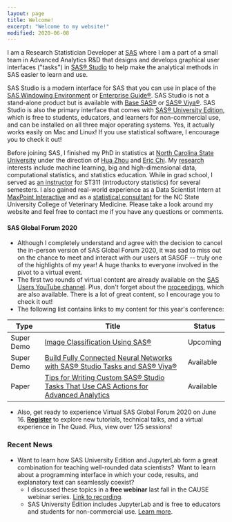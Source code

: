 ```yaml
---
layout: page
title: Welcome!
excerpt: "Welcome to my website!"
modified: 2020-06-08
---
```


I am a Research Statistician Developer at [SAS](https://www.sas.com/) where I am a part of a small team in Advanced Analytics R&D that designs and develops graphical user interfaces ("tasks") in [SAS® Studio](https://www.sas.com/en_us/software/studio.html) to help make the analytical methods in SAS easier to learn and use.  

SAS Studio is a modern interface for SAS that you can use in place of the [SAS Windowing Environment](http://documentation.sas.com/?docsetId=lrcon&docsetTarget=n1039zk8bk9aton1fmbm7z2wji3k.htm&docsetVersion=9.4&locale=en#n1nc2xs6ihxuaon1l5ws6gsiy5ht) or [Enterprise Guide®](https://www.sas.com/en_us/software/enterprise-guide.html).  SAS Studio is not a stand-alone product but is available with [Base SAS®](https://www.sas.com/en_us/software/base-sas.html) or [SAS® Viya®](https://www.sas.com/en_us/software/viya.html).  SAS Studio is also the primary interface that comes with [SAS® University Edition](https://www.sas.com/en_us/software/university-edition.html), which is free to students, educators, and learners for non-commercial use, and can be installed on all three major operating systems.  Yes, it actually works easily on Mac and Linux!  If you use statistical software, I encourage you to check it out!

Before joining SAS, I finished my PhD in statistics at [North Carolina State University](http://www.ncsu.edu) under the direction of [Hua Zhou](http://hua-zhou.github.io/) and [Eric Chi](http://www.ericchi.com).  My [research](http://brgaines.github.io/research/) interests include machine learning, big and high-dimensional data, computational statistics, and statistics education.  While in grad school, I served as [an instructor](http://brgaines.github.io/teaching/) for ST311 (introductory statistics) for several semesters.  I also gained real-world experience as a Data Scientist Intern at [MaxPoint Interactive](http://maxpoint.com/us) and as a [statistical consultant](http://brgaines.github.io/consulting/) for the NC State University College of Veterinary Medicine.  Please take a look around my website and feel free to contact me if you have any questions or comments.


#### SAS Global Forum 2020
* Although I completely understand and agree with the decision to cancel the in-person version of SAS Global Forum 2020, it was sad to miss out on the chance to meet and interact with our users at SASGF -- truly one of the highlights of my year!  A huge thanks to everyone involved in the pivot to a virtual event.  
* The first two rounds of virtual content are already available on the [SAS Users YouTube channel](https://www.sas.com/gms/redirect.jsp?detail=GMS129118_179345). Plus, don't forget about the [proceedings](https://www.sas.com/en_us/events/sas-global-forum/program/proceedings.html), which are also available.  There is a lot of great content, so I encourage you to check it out!  
* The following list contains links to my content for this year's conference:  

| Type     | Title                                                               | Status | 
|---------|---------------------------------------------------------------------|---------|
| Super Demo  | [Image Classification Using SAS®](http://sasgfsessioncatalog.com/#/speaker/name@Gaines%20Brian%3E0@5127) | Upcoming | 
| Super Demo  | [Build Fully Connected Neural Networks with SAS® Studio Tasks and SAS® Viya®](https://www.youtube.com/watch?v=uoVYHe8pZrg)                                                    | Available | 
| Paper | [Tips for Writing Custom SAS® Studio Tasks That Use CAS Actions for Advanced Analytics](https://www.sas.com/content/dam/SAS/support/en/sas-global-forum-proceedings/2020/4376-2020.pdf)       | Available | 

* Also, get ready to experience Virtual SAS Global Forum 2020 on June 16. [**Register**](https://www.sas.com/gms/redirect.jsp?detail=GMS131450_180708) to explore new tutorials, technical talks, and a virtual experience in The Quad. Plus, view over 125 sessions! 


### Recent News
* Want to learn how SAS University Edition and JupyterLab form a great combination for teaching well-rounded data scientists?  Want to learn about a programming interface in which your code, results, and explanatory text can seamlessly coexist?  
    * I discussed these topics in a **free webinar** last fall in the CAUSE webinar series.  [Link to recording](https://www.causeweb.org/cause/webinar/sponsored/2019-11).  
    * SAS University Edition includes JupyterLab and is free to educators and students for non-commercial use. [Learn more](https://www.sas.com/en_us/software/university-edition.html).





